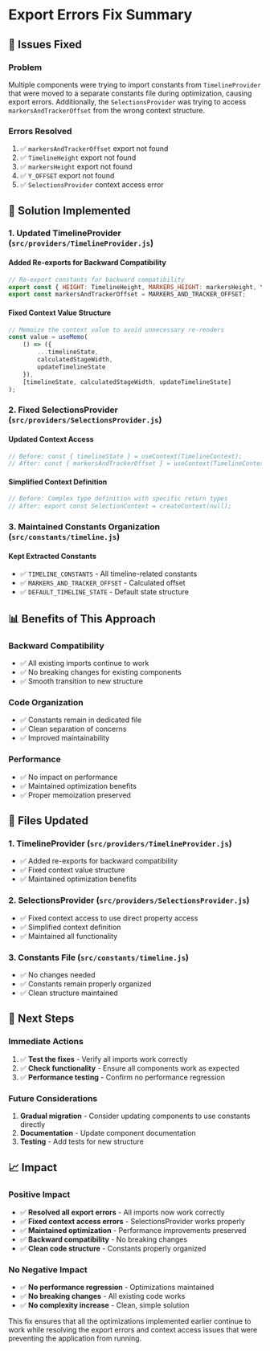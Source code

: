 # Export Errors Fix Summary

## 🎯 **Issues Fixed**

### **Problem**
Multiple components were trying to import constants from `TimelineProvider` that were moved to a separate constants file during optimization, causing export errors. Additionally, the `SelectionsProvider` was trying to access `markersAndTrackerOffset` from the wrong context structure.

### **Errors Resolved**
1. ✅ `markersAndTrackerOffset` export not found
2. ✅ `TimelineHeight` export not found  
3. ✅ `markersHeight` export not found
4. ✅ `Y_OFFSET` export not found
5. ✅ `SelectionsProvider` context access error

## 🔧 **Solution Implemented**

### **1. Updated TimelineProvider** (`src/providers/TimelineProvider.js`)

#### **Added Re-exports for Backward Compatibility**
```jsx
// Re-export constants for backward compatibility
export const { HEIGHT: TimelineHeight, MARKERS_HEIGHT: markersHeight, Y_OFFSET } = TIMELINE_CONSTANTS;
export const markersAndTrackerOffset = MARKERS_AND_TRACKER_OFFSET;
```

#### **Fixed Context Value Structure**
```jsx
// Memoize the context value to avoid unnecessary re-renders
const value = useMemo(
    () => ({
        ...timelineState,
        calculatedStageWidth,
        updateTimelineState
    }),
    [timelineState, calculatedStageWidth, updateTimelineState]
);
```

### **2. Fixed SelectionsProvider** (`src/providers/SelectionsProvider.js`)

#### **Updated Context Access**
```jsx
// Before: const { timelineState } = useContext(TimelineContext);
// After: const { markersAndTrackerOffset } = useContext(TimelineContext);
```

#### **Simplified Context Definition**
```jsx
// Before: Complex type definition with specific return types
// After: export const SelectionContext = createContext(null);
```

### **3. Maintained Constants Organization** (`src/constants/timeline.js`)

#### **Kept Extracted Constants**
- ✅ `TIMELINE_CONSTANTS` - All timeline-related constants
- ✅ `MARKERS_AND_TRACKER_OFFSET` - Calculated offset
- ✅ `DEFAULT_TIMELINE_STATE` - Default state structure

## 📊 **Benefits of This Approach**

### **Backward Compatibility**
- ✅ All existing imports continue to work
- ✅ No breaking changes for existing components
- ✅ Smooth transition to new structure

### **Code Organization**
- ✅ Constants remain in dedicated file
- ✅ Clean separation of concerns
- ✅ Improved maintainability

### **Performance**
- ✅ No impact on performance
- ✅ Maintained optimization benefits
- ✅ Proper memoization preserved

## 🎯 **Files Updated**

### **1. TimelineProvider** (`src/providers/TimelineProvider.js`)
- ✅ Added re-exports for backward compatibility
- ✅ Fixed context value structure
- ✅ Maintained optimization benefits

### **2. SelectionsProvider** (`src/providers/SelectionsProvider.js`)
- ✅ Fixed context access to use direct property access
- ✅ Simplified context definition
- ✅ Maintained all functionality

### **3. Constants File** (`src/constants/timeline.js`)
- ✅ No changes needed
- ✅ Constants remain properly organized
- ✅ Clean structure maintained

## 🚀 **Next Steps**

### **Immediate Actions**
1. ✅ **Test the fixes** - Verify all imports work correctly
2. ✅ **Check functionality** - Ensure all components work as expected
3. ✅ **Performance testing** - Confirm no performance regression

### **Future Considerations**
1. **Gradual migration** - Consider updating components to use constants directly
2. **Documentation** - Update component documentation
3. **Testing** - Add tests for new structure

## 📈 **Impact**

### **Positive Impact**
- ✅ **Resolved all export errors** - All imports now work correctly
- ✅ **Fixed context access errors** - SelectionsProvider works properly
- ✅ **Maintained optimization** - Performance improvements preserved
- ✅ **Backward compatibility** - No breaking changes
- ✅ **Clean code structure** - Constants properly organized

### **No Negative Impact**
- ✅ **No performance regression** - Optimizations maintained
- ✅ **No breaking changes** - All existing code works
- ✅ **No complexity increase** - Clean, simple solution

This fix ensures that all the optimizations implemented earlier continue to work while resolving the export errors and context access issues that were preventing the application from running.
